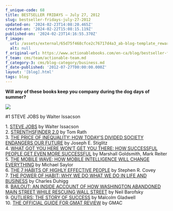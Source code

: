 ```yaml
---
f_unique-code: 68
title: BESTSELLER FRIDAYS – July 27, 2012
slug: bestseller-fridays-july-27-2012
updated-on: '2024-02-23T14:08:20.465Z'
created-on: '2024-02-22T15:08:15.119Z'
published-on: '2024-02-23T14:16:55.370Z'
f_image:
  url: /assets/external/65d75f468cfce2c76717d4a3_ab-blog-template_reward.jpeg
  alt: null
f_original-url: https://www.actionablebooks.com/en-ca/blog/bestseller-fridays-july-27-2012/
f_team: cms/team/actionable-team.md
f_category-3: cms/blog-category/business.md
f_date-published: '2012-07-27T00:00:00.000Z'
layout: '[blog].html'
tags: blog
---
```


**Will any of these books keep you company during the dog days of summer?**

![](/assets/external/65d35b7be2e6f27e6d9f5a9e_170670825.jpeg)

#1 STEVE JOBS by Walter Issacson

1\. [STEVE JOBS](http://www.amazon.com/gp/product/1451648537/ref=as_li_qf_sp_asin_il_tl?ie=UTF8&tag=gooseducmedi-20&linkCode=as2&camp=1789&creative=9325&creativeASIN=1451648537) by Walter Issacson  
2\. [STRENTHSFINDER 2.0](http://www.amazon.com/gp/product/159562015X/ref=as_li_qf_sp_asin_il_tl?ie=UTF8&tag=gooseducmedi-20&linkCode=as2&camp=1789&creative=9325&creativeASIN=159562015X) by Tom Rath  
3\. [THE PRICE OF INEQUALITY: HOW TODAY’S DIVIDED SOCIETY ENDANGERS OUR FUTURE](http://www.amazon.com/gp/product/0393088693/ref=as_li_qf_sp_asin_il_tl?ie=UTF8&camp=1789&creative=9325&creativeASIN=0393088693&linkCode=as2&tag=gooseducmedi-20) by Joseph E. Stiglitz  
4\. [WHAT GOT YOU HERE WON’T GET YOU THERE: HOW SUCCESSFUL PEOPLE GET EVEN MORE SUCCESSFUL](http://www.amazon.com/gp/product/1401301304/ref=as_li_qf_sp_asin_il_tl?ie=UTF8&camp=1789&creative=9325&creativeASIN=1401301304&linkCode=as2&tag=gooseducmedi-20) by Marshall Goldsmith, Mark Reiter  
5\. [THE MOBILE WAVE: HOW MOBILE INTELLIGENCE WILL CHANGE EVERYTHING](http://www.amazon.com/gp/product/1593157207/ref=as_li_qf_sp_asin_il_tl?ie=UTF8&camp=1789&creative=9325&creativeASIN=1593157207&linkCode=as2&tag=gooseducmedi-20) by Michael Saylor  
6\. [THE 7 HABITS OF HIGHLY EFFECTIVE PEOPLE](http://www.amazon.com/gp/product/0743269519/ref=as_li_qf_sp_asin_il_tl?ie=UTF8&camp=1789&creative=9325&creativeASIN=0743269519&linkCode=as2&tag=gooseducmedi-20) by Stephen R. Covey  
7\. [THE POWER OF HABIT: WHY WE DO WHAT WE DO IN LIFE AND BUSINESS](http://www.amazon.com/gp/product/1400069289/ref=as_li_qf_sp_asin_il_tl?ie=UTF8&tag=gooseducmedi-20&linkCode=as2&camp=1789&creative=9325&creativeASIN=1400069289) by Charles Duhigg  
8\. [BAILOUT: AN INSIDE ACCOUNT OF HOW WASHINGTON ABANDONED MAIN STREET WHILE RESCUING WALL STREET](http://www.amazon.com/gp/product/1451684932/ref=as_li_qf_sp_asin_il_tl?ie=UTF8&camp=1789&creative=9325&creativeASIN=1451684932&linkCode=as2&tag=gooseducmedi-20) by Neil Barofsky  
9\. [OUTLIERS: THE STORY OF SUCCESS](http://www.amazon.com/gp/product/0316017930/ref=as_li_qf_sp_asin_il_tl?ie=UTF8&camp=1789&creative=9325&creativeASIN=0316017930&linkCode=as2&tag=gooseducmedi-20) by Malcolm Gladwell  
10\. [THE OFFICIAL GUIDE FOR GMAT REVIEW](http://www.amazon.com/gp/product/1118109791/ref=as_li_qf_sp_asin_il_tl?ie=UTF8&camp=1789&creative=9325&creativeASIN=1118109791&linkCode=as2&tag=gooseducmedi-20) by GMAC
